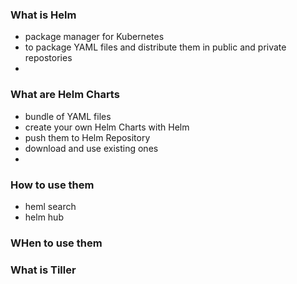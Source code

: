 ### What is Helm
- package manager for Kubernetes
- to package YAML files and distribute them in public and private repostories
- 
### What are Helm Charts
- bundle of YAML files
- create your own Helm Charts with Helm
- push them to Helm Repository
- download and use existing ones
- 

### How to use them
- heml search <keyword>
- helm hub

### WHen to use them

### What is Tiller
